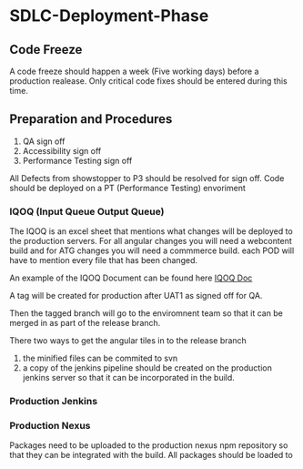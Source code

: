 # SDLC-Deployment-Phase

## Code Freeze
A code freeze should happen a week (Five working days) before a production realease. Only critical code fixes should be entered during this time. 

## Preparation and Procedures
1. QA sign off
2. Accessibility sign off
3. Performance Testing sign off

All Defects from showstopper to P3 should be resolved for sign off. 
Code should be deployed on a PT (Performance Testing) envoriment 

### IQOQ (Input Queue Output Queue)
The IQOQ is an excel sheet that mentions what changes will be deployed to the production servers. For all angular changes you will need a webcontent build and for ATG changes you will need a commmerce build. each POD will have to mention every file that has been changed.

An example of the IQOQ Document can be found here [IQOQ Doc](http://sharepoint)

A tag will be created for production after UAT1 as signed off for QA.

Then the tagged branch will go to the enviromnent team so that it can be merged in as part of the release branch. 

There two ways to get the angular tiles in to the release branch
1. the minified files can be commited to svn 
2. a copy of the jenkins pipeline should be created on the production jenkins server so that it can be incorporated in the build.

### Production Jenkins 

### Production Nexus
Packages need to be uploaded to the production nexus npm repository so that they can be integrated with the build. All packages should be loaded to 

